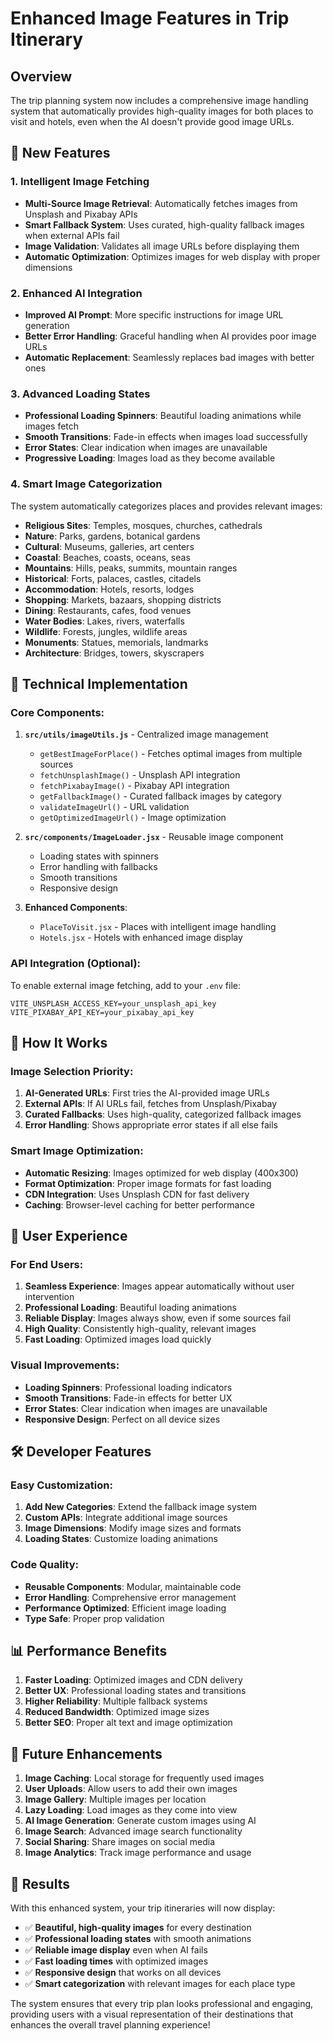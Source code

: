 # Enhanced Image Features in Trip Itinerary

## Overview
The trip planning system now includes a comprehensive image handling system that automatically provides high-quality images for both places to visit and hotels, even when the AI doesn't provide good image URLs.

## 🚀 New Features

### 1. **Intelligent Image Fetching**
- **Multi-Source Image Retrieval**: Automatically fetches images from Unsplash and Pixabay APIs
- **Smart Fallback System**: Uses curated, high-quality fallback images when external APIs fail
- **Image Validation**: Validates all image URLs before displaying them
- **Automatic Optimization**: Optimizes images for web display with proper dimensions

### 2. **Enhanced AI Integration**
- **Improved AI Prompt**: More specific instructions for image URL generation
- **Better Error Handling**: Graceful handling when AI provides poor image URLs
- **Automatic Replacement**: Seamlessly replaces bad images with better ones

### 3. **Advanced Loading States**
- **Professional Loading Spinners**: Beautiful loading animations while images fetch
- **Smooth Transitions**: Fade-in effects when images load successfully
- **Error States**: Clear indication when images are unavailable
- **Progressive Loading**: Images load as they become available

### 4. **Smart Image Categorization**
The system automatically categorizes places and provides relevant images:

- **Religious Sites**: Temples, mosques, churches, cathedrals
- **Nature**: Parks, gardens, botanical gardens
- **Cultural**: Museums, galleries, art centers
- **Coastal**: Beaches, coasts, oceans, seas
- **Mountains**: Hills, peaks, summits, mountain ranges
- **Historical**: Forts, palaces, castles, citadels
- **Accommodation**: Hotels, resorts, lodges
- **Shopping**: Markets, bazaars, shopping districts
- **Dining**: Restaurants, cafes, food venues
- **Water Bodies**: Lakes, rivers, waterfalls
- **Wildlife**: Forests, jungles, wildlife areas
- **Monuments**: Statues, memorials, landmarks
- **Architecture**: Bridges, towers, skyscrapers

## 🔧 Technical Implementation

### Core Components:

1. **`src/utils/imageUtils.js`** - Centralized image management
   - `getBestImageForPlace()` - Fetches optimal images from multiple sources
   - `fetchUnsplashImage()` - Unsplash API integration
   - `fetchPixabayImage()` - Pixabay API integration
   - `getFallbackImage()` - Curated fallback images by category
   - `validateImageUrl()` - URL validation
   - `getOptimizedImageUrl()` - Image optimization

2. **`src/components/ImageLoader.jsx`** - Reusable image component
   - Loading states with spinners
   - Error handling with fallbacks
   - Smooth transitions
   - Responsive design

3. **Enhanced Components**:
   - `PlaceToVisit.jsx` - Places with intelligent image handling
   - `Hotels.jsx` - Hotels with enhanced image display

### API Integration (Optional):

To enable external image fetching, add to your `.env` file:
```env
VITE_UNSPLASH_ACCESS_KEY=your_unsplash_api_key
VITE_PIXABAY_API_KEY=your_pixabay_api_key
```

## 🎯 How It Works

### Image Selection Priority:
1. **AI-Generated URLs**: First tries the AI-provided image URLs
2. **External APIs**: If AI URLs fail, fetches from Unsplash/Pixabay
3. **Curated Fallbacks**: Uses high-quality, categorized fallback images
4. **Error Handling**: Shows appropriate error states if all else fails

### Smart Image Optimization:
- **Automatic Resizing**: Images optimized for web display (400x300)
- **Format Optimization**: Proper image formats for fast loading
- **CDN Integration**: Uses Unsplash CDN for fast delivery
- **Caching**: Browser-level caching for better performance

## 📱 User Experience

### For End Users:
1. **Seamless Experience**: Images appear automatically without user intervention
2. **Professional Loading**: Beautiful loading animations
3. **Reliable Display**: Images always show, even if some sources fail
4. **High Quality**: Consistently high-quality, relevant images
5. **Fast Loading**: Optimized images load quickly

### Visual Improvements:
- **Loading Spinners**: Professional loading indicators
- **Smooth Transitions**: Fade-in effects for better UX
- **Error States**: Clear indication when images are unavailable
- **Responsive Design**: Perfect on all device sizes

## 🛠️ Developer Features

### Easy Customization:
1. **Add New Categories**: Extend the fallback image system
2. **Custom APIs**: Integrate additional image sources
3. **Image Dimensions**: Modify image sizes and formats
4. **Loading States**: Customize loading animations

### Code Quality:
- **Reusable Components**: Modular, maintainable code
- **Error Handling**: Comprehensive error management
- **Performance Optimized**: Efficient image loading
- **Type Safe**: Proper prop validation

## 📊 Performance Benefits

1. **Faster Loading**: Optimized images and CDN delivery
2. **Better UX**: Professional loading states and transitions
3. **Higher Reliability**: Multiple fallback systems
4. **Reduced Bandwidth**: Optimized image sizes
5. **Better SEO**: Proper alt text and image optimization

## 🔮 Future Enhancements

1. **Image Caching**: Local storage for frequently used images
2. **User Uploads**: Allow users to add their own images
3. **Image Gallery**: Multiple images per location
4. **Lazy Loading**: Load images as they come into view
5. **AI Image Generation**: Generate custom images using AI
6. **Image Search**: Advanced image search functionality
7. **Social Sharing**: Share images on social media
8. **Image Analytics**: Track image performance and usage

## 🎉 Results

With this enhanced system, your trip itineraries will now display:
- ✅ **Beautiful, high-quality images** for every destination
- ✅ **Professional loading states** with smooth animations
- ✅ **Reliable image display** even when AI fails
- ✅ **Fast loading times** with optimized images
- ✅ **Responsive design** that works on all devices
- ✅ **Smart categorization** with relevant images for each place type

The system ensures that every trip plan looks professional and engaging, providing users with a visual representation of their destinations that enhances the overall travel planning experience! 